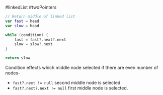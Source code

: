 #linkedList
#twoPointers


``` kotlin
// Return middle of linked list
var fast = head
var slow = head

while (condition) {
	fast = fast?.next?.next
	slow = slow?.next
}

return slow
```

Condition effects which middle node selected if there are even number of nodes-
- `fast?.next != null` second middle node is selected.
- `fast?.next?.next != null` first middle node is selected.